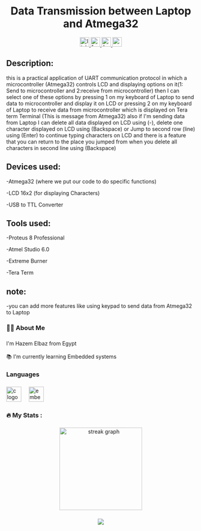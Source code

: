 <h1 align="center">Data Transmission between Laptop and Atmega32
</h1>

<div align="center">
  <a href="https://www.linkedin.com/in/hazem-elbaz-13b204201/" target="_blank">
    <img src="https://img.shields.io/static/v1?message=LinkedIn&logo=linkedin&label=&color=0077B5&logoColor=white&labelColor=&style=for-the-badge" height="25" alt="linkedin logo"  />
  </a>
  <a href="https://www.facebook.com/profile.php?id=100002834749862" target="_blank">
    <img src="https://img.shields.io/static/v1?message=Facebook&logo=facebook&label=&color=1877F2&logoColor=white&labelColor=&style=for-the-badge" height="25" alt="facebook logo"  />
  </a>
  <a href="https://www.hackerrank.com/profile/hazem1750" target="_blank">
    <img src="https://img.shields.io/static/v1?message=HackerRank&logo=hackerrank&label=&color=2EC866&logoColor=white&labelColor=&style=for-the-badge" height="25" alt="hackerrank logo"  />
  </a>

  <a href="https://drive.google.com/drive/folders/17TqiV5ujkwWm6ti9HW6Wo5XlDb5jQ5-h?usp=drive_link" target="_blank">
    <img src="https://img.shields.io/static/v1?message=google%20drive&logo=googledrive&label=&color=0077B5&logoColor=green&labelColor=&style=for-the-badge" height="25" alt="google logo"  />
  </a>

  
</div>

###

<h2 align="left">
Description:
</h2>

this is a practical application of UART communication protocol in which a microcontroller (Atmega32) controls LCD and displaying options on it(1: Send to microcontroller and 2:receive from microcontroller) then I can select one of these options by pressing 1 on my keyboard of Laptop to send data to microcontroller and display it on LCD or pressing 2 on my keyboard of Laptop to receive data from microcontroller which is displayed on Tera term Terminal (This is message from Atmega32) also if I'm sending data from Laptop I can delete all data displayed on LCD using (-), delete one character displayed on LCD using (Backspace) or Jump to second row (line) using (Enter) to continue typing characters on LCD and there is a feature that you can return to the place you jumped from when you delete all characters in second line using (Backspace)

###

<h2 align="left">
Devices used:
</h2>

-Atmega32 (where we put our code to do specific functions)

-LCD 16x2 (for displaying Characters)

-USB to TTL Converter

<h2 align="left">
Tools used:
</h2>

-Proteus 8 Professional

-Atmel Studio 6.0

-Extreme Burner

-Tera Term

<h2 align="left">
note:
</h2>

-you can add more features like using keypad to send data  from Atmega32 to Laptop

<h3 align="left">👩‍💻  About Me</h3>

###

<p align="left">I'm Hazem Elbaz from Egypt<br><br>📚 I'm currently learning Embedded systems</p>

###

<h3 align="left">Languages</h3>

###

<div align="left">
  <img src="https://skillicons.dev/icons?i=c" height="40" alt="c logo"  />
  <img width="12" />
  <img src="https://cdn.jsdelivr.net/gh/devicons/devicon/icons/embeddedc/embeddedc-original.svg" height="40" alt="embeddedc logo"  />
</div>

###

<h3 align="left">🔥   My Stats :</h3>

###

<div align="center">
  <img src="https://streak-stats.demolab.com?user=HazemRagabElsayed&locale=en&mode=daily&theme=dark&hide_border=false&border_radius=5&order=3" height="220" alt="streak graph"  />
</div>

###

<div align="center">
  <img src="https://profile-counter.glitch.me/HazemRagabElsayed/count.svg?"  />
</div>

###
